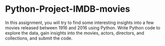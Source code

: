 # Python-Project-IMDB-movies
In this assignment, you will try to find some interesting insights into a few movies released between 1916 and 2016 using Python. 
Write Python code to explore the data, gain insights into the movies, actors, directors, and collections, and submit the code.
